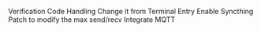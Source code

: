 Verification Code Handling
    Change it from Terminal Entry
Enable Syncthing Patch to modify the max send/recv
Integrate MQTT
